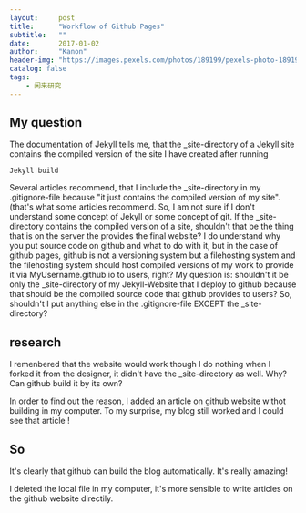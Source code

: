 ```yaml
---
layout:     post
title:      "Workflow of Github Pages"
subtitle:   ""
date:       2017-01-02
author:     "Kanon"
header-img: "https://images.pexels.com/photos/189199/pexels-photo-189199.jpeg?w=940&h=650&auto=compress&cs=tinysrgb"
catalog: false
tags:
    - 闲来研究
---
```


## My question

The documentation of Jekyll tells me, that the _site-directory of a Jekyll site contains the compiled version of the site I have created after running
```
Jekyll build
```
Several articles recommend, that I include the _site-directory in my .gitignore-file because "it just contains the compiled version of my site". (that's what some articles recommend. So, I am not sure if I don't understand some concept of Jekyll or some concept of git. If the _site-directory contains the compiled version of a site, shouldn't that be the thing that is on the server the provides the final website? I do understand why you put source code on github and what to do with it, but in the case of github pages, github is not a versioning system but a filehosting system and the filehosting system should host compiled versions of my work to provide it via MyUsername.github.io to users, right? My question is: shouldn't it be only the _site-directory of my Jekyll-Website that I deploy to github because that should be the compiled source code that github provides to users? So, shouldn't I put anything else in the .gitignore-file EXCEPT the _site-directory?

## research 
I remenbered that the website would work though I do nothing when I forked it from the designer, it didn't have the _site-directory as well. Why? Can github build it by its own?   

In order to find out the reason, I added an article on github website withot building in my computer. To my surprise, my blog still worked and I could see that article !

## So
It's clearly that github can build the blog automatically. It's really amazing!   

I deleted the local file in my computer, it's more sensible to write articles on the github website directily.
